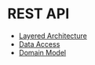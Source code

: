 # REST API

* [Layered Architecture](Layered_Architecture.md)
* [Data Access](Data_Access.md)
* [Domain Model](Domain_Model.md)
